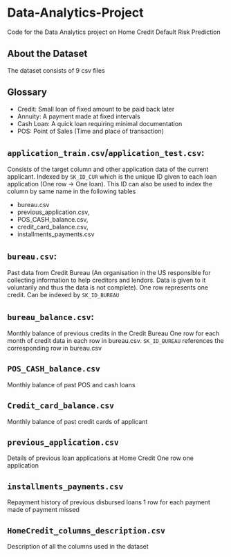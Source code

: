 # Data-Analytics-Project
Code for the Data Analytics project on Home Credit Default Risk Prediction

## About the Dataset
The dataset consists of 9 csv files

## Glossary
* Credit: Small loan of fixed amount to be paid back later
* Annuity: A payment made at fixed intervals
* Cash Loan: A quick loan requiring minimal documentation
* POS: Point of Sales (Time and place of transaction)

## `application_train.csv`/`application_test.csv`: 
Consists of the target column and other application data of the current applicant. Indexed by `SK_ID_CUR`
which is the unique ID given to each loan application (One row -> One loan).
This ID can also be used to index the column by same name in the following tables
- bureau.csv
- previous_application.csv,
- POS_CASH_balance.csv, 
- credit_card_balance.csv, 
- installments_payments.csv
  
## `bureau.csv`:
Past data from Credit Bureau (An organisation in the US responsible for collecting information to help creditors and lendors. Data is given to it voluntarily and thus the data is not complete). One row represents one credit. Can be indexed by `SK_ID_BUREAU`

## `bureau_balance.csv`:

Monthly balance of previous credits in the Credit Bureau
One row for each month of credit data in each row in bureau.csv. `SK_ID_BUREAU` references the corresponding row in bureau.csv

## `POS_CASH_balance.csv`
Monthly balance of past POS and cash loans

## `Credit_card_balance.csv`
Monthly balance of past credit cards of applicant

## `previous_application.csv`
Details of previous loan applications at Home Credit
One row one application

## `installments_payments.csv`
Repayment history of previous disbursed loans 
1 row for each payment made of payment missed

## `HomeCredit_columns_description.csv`
Description of all the columns used in the dataset






